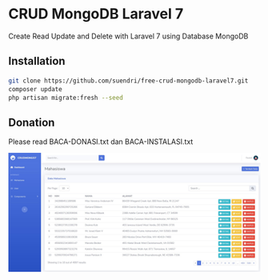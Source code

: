 # CRUD MongoDB Laravel 7
Create Read Update and Delete with Laravel 7 using Database MongoDB

## Installation
```sh
git clone https://github.com/suendri/free-crud-mongodb-laravel7.git
composer update
php artisan migrate:fresh --seed
```

## Donation
Please read BACA-DONASI.txt dan BACA-INSTALASI.txt

![](screenshot3.jpg)